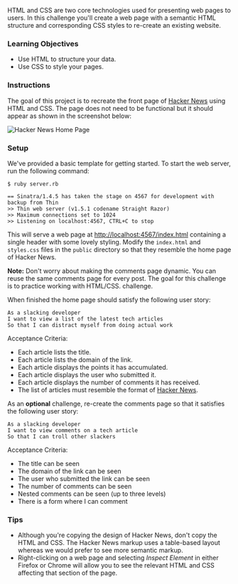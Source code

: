 HTML and CSS are two core technologies used for presenting web pages to users. In this challenge you'll create a web page with a semantic HTML structure and corresponding CSS styles to re-create an existing website.

### Learning Objectives

* Use HTML to structure your data.
* Use CSS to style your pages.

### Instructions

The goal of this project is to recreate the front page of [Hacker News][hacker-news] using HTML and CSS. The page does not need to be functional but it should appear as shown in the screenshot below:

![Hacker News Home Page][home-page]

### Setup

We've provided a basic template for getting started. To start the web server, run the following command:

```no-highlight
$ ruby server.rb

== Sinatra/1.4.5 has taken the stage on 4567 for development with backup from Thin
>> Thin web server (v1.5.1 codename Straight Razor)
>> Maximum connections set to 1024
>> Listening on localhost:4567, CTRL+C to stop
```

This will serve a web page at [http://localhost:4567/index.html](http://localhost:4567/index.html) containing a single header with some lovely styling. Modify the `index.html` and `styles.css` files in the `public` directory so that they resemble the home page of Hacker News.

**Note:** Don't worry about making the comments page dynamic. You can reuse the same comments page for every post. The goal for this challenge is to practice working with HTML/CSS.
challenge.

When finished the home page should satisfy the following user story:

```no-highlight
As a slacking developer
I want to view a list of the latest tech articles
So that I can distract myself from doing actual work
```

Acceptance Criteria:
* Each article lists the title.
* Each article lists the domain of the link.
* Each article displays the points it has accumulated.
* Each article displays the user who submitted it.
* Each article displays the number of comments it has received.
* The list of articles must resemble the format of [Hacker News][hacker-news].

As an **optional** challenge, re-create the comments page so that it satisfies the following user story:

```no-highlight
As a slacking developer
I want to view comments on a tech article
So that I can troll other slackers
```

Acceptance Criteria:
* The title can be seen
* The domain of the link can be seen
* The user who submitted the link can be seen
* The number of comments can be seen
* Nested comments can be seen (up to three levels)
* There is a form where I can comment

### Tips

* Although you're copying the design of Hacker News, don't copy the HTML and CSS. The Hacker News markup uses a table-based layout whereas we would prefer to see more semantic markup.
* Right-clicking on a web page and selecting _Inspect Element_ in either Firefox or Chrome will allow you to see the relevant HTML and CSS affecting that section of the page.

[hacker-news]: https://news.ycombinator.com/
[sample-articles]: https://gist.github.com/atsheehan/8cfb57eabe68a5701664
[home-page]: https://s3.amazonaws.com/hal-assets.launchacademy.com/slacker-news/hacker-news-homepage.png
